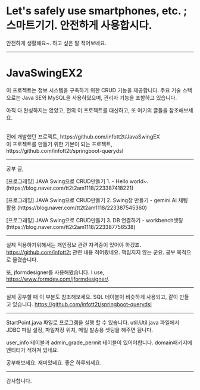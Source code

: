 # Let's safely use smartphones, etc. ; 스마트기기. 안전하게 사용합시다.

안전하게 생활해요~. 하고 싶은 말 적어보네요. 

---

# JavaSwingEX2

이 프로젝트는 정보 시스템을 구축하기 위한 CRUD 기능을 제공합니다. 주요 기술 스택으로는 Java SE와 MySQL을 사용하였으며, 관리자 기능을 포함하고 있습니다.

아직 다 완성하지는 않았고, 전의 이 프로젝트를 대신하고, 또 여기의 글들을 참조해보세요.

<br/>
전에 개발했던 프로젝트, https://github.com/infott2t/JavaSwingEX

<br/>
이 프로젝트를 만들기 위한 기본이 되는 프로젝트,
https://github.com/infott2t/springboot-querydsl

---


공부 글, 
<P>[프로그래밍] JAVA Swing으로 CRUD만들기 1. - Hello world~.                       (https://blog.naver.com/tt2t2am1118/223387418221)</P>
<p>[프로그래밍] JAVA Swing으로 CRUD만들기 2. Swing창 만들기 - gemini AI 채팅 활용    (https://blog.naver.com/tt2t2am1118/223387545360)
<p>[프로그래밍] JAVA Swing으로 CRUD만들기 3. DB 연결하기 - workbench셋팅             (https://blog.naver.com/tt2t2am1118/223387756538)</p>

---

실제 적용하기위해서는 개인정보 관련 자격증이 있어야 하겠죠. 
https://github.com/infott2t
관련 내용 적어봤네요. 책임지지 않는 군요. 공부 목적으로 올렸습니다.

또, jformdesigner를 사용해봤습니다.  I use, https://www.formdev.com/jformdesigner/.


---

실제 공부할 때 이 부분도 참조해보세요. SQL 테이블이 비슷하게 사용되고, 같이 만들고 있습니다.
https://github.com/infott2t/springboot-querydsl

---

StartPoint.java 파일로 프로그램을 실행 할 수 있습니다.
util.Util.java 파일에서 JDBC 파일 설정, 파일저장 위치, 메일 발송용 셋팅을 해주면 됨니다.

user_info 테이블과 admin_grade_permit 테이블이 있어야합니다. domain패키지에 엔티티가 적혀져 있네요.


공부해보세요. 재미있네요. 좋은 하루되세요.


---

감사합니다.

